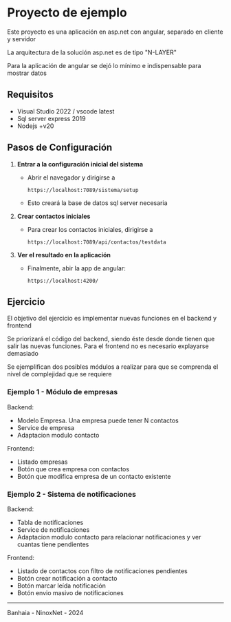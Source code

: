 # Proyecto de ejemplo

Este proyecto es una aplicación en asp.net con angular, separado en cliente y servidor

La arquitectura de la solución asp.net es de tipo "N-LAYER"

Para la aplicación de angular se dejó lo mínimo e indispensable para mostrar datos

## Requisitos

- Visual Studio 2022 / vscode latest
- Sql server express 2019
- Nodejs +v20

## Pasos de Configuración

1. **Entrar a la configuración inicial del sistema**
   - Abrir el navegador y dirigirse a
     ```
     https://localhost:7089/sistema/setup
     ```
   - Esto creará la base de datos sql server necesaria

2. **Crear contactos iniciales**
   - Para crear los contactos iniciales, dirigirse a
     ```
     https://localhost:7089/api/contactos/testdata
     ```

3. **Ver el resultado en la aplicación**
   - Finalmente, abir la app de angular:
     ```
     https://localhost:4200/
     ```

## Ejercicio

El objetivo del ejercicio es implementar nuevas funciones en el backend y frontend

Se priorizará el código del backend, siendo éste desde donde tienen que salir las nuevas funciones. Para el frontend no es necesario explayarse demasiado

Se ejemplifican dos posibles módulos a realizar para que se comprenda el nivel de complejidad que se requiere

### Ejemplo 1 - Módulo de empresas

Backend:
- Modelo Empresa. Una empresa puede tener N contactos
- Service de empresa
- Adaptacion modulo contacto

Frontend:
- Listado empresas
- Botón que crea empresa con contactos
- Botón que modifica empresa de un contacto existente

### Ejemplo 2 - Sistema de notificaciones

Backend:
- Tabla de notificaciones
- Service de notificaciones
- Adaptacion modulo contacto para relacionar notificaciones y ver cuantas tiene pendientes

Frontend:
- Listado de contactos con filtro de notificaciones pendientes
- Botón crear notificación a contacto
- Botón marcar leída notificación
- Botón envio masivo de notificaciones

---

Banhaia - NinoxNet - 2024
